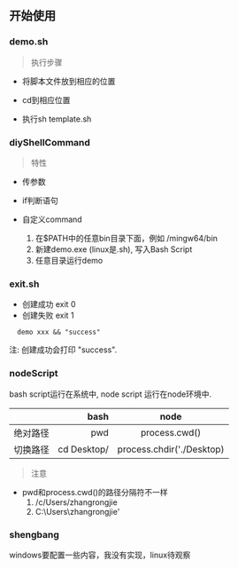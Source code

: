## 开始使用

### demo.sh

> 执行步骤

+ 将脚本文件放到相应的位置

+ cd到相应位置

+ 执行sh template.sh

### diyShellCommand

> 特性

+ 传参数

+ if判断语句

+ 自定义command 
   
   1. 在$PATH中的任意bin目录下面，例如 /mingw64/bin
   2. 新建demo.exe (linux是.sh), 写入Bash Script
   3. 任意目录运行demo

### exit.sh

+ 创建成功 exit 0
+ 创建失败 exit 1

```
  demo xxx && "success"
```

注: 创建成功会打印 "success".

### nodeScript

bash script运行在系统中, node script 运行在node环境中.

|         | bash    |  node  |
| --------   | -----:   | :----: |
| 绝对路径        | pwd      |   process.cwd()    |
| 切换路径        | cd Desktop/      |   process.chdir('./Desktop)    |
  
> 注意

+ pwd和process.cwd()的路径分隔符不一样
    1. /c/Users/zhangrongjie
    2. C:\\Users\\zhangrongjie'
    
### shengbang

windows要配置一些内容，我没有实现，linux待观察
